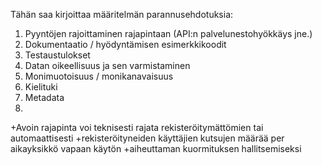 Tähän saa kirjoittaa määritelmän parannusehdotuksia:

1. Pyyntöjen rajoittaminen rajapintaan (API:n palvelunestohyökkäys jne.)
2. Dokumentaatio / hyödyntämisen esimerkkikoodit
3. Testaustulokset
4. Datan oikeellisuus ja sen varmistaminen
5. Monimuotoisuus / monikanavaisuus
6. Kielituki
7. Metadata
8. 


+Avoin rajapinta voi teknisesti rajata rekisteröitymättömien tai automaattisesti
+rekisteröityneiden käyttäjien kutsujen määrää per aikayksikkö vapaan käytön
+aiheuttaman kuormituksen hallitsemiseksi
